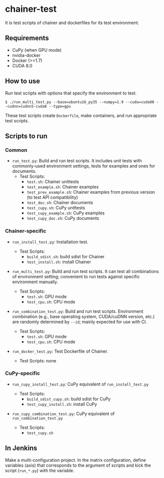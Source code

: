 # chainer-test

It is test scripts of chainer and dockerfiles for its test environment.


## Requirements

- CuPy (when GPU mode)
- nvidia-docker
- Docker (>=1.7)
- CUDA 8.0

## How to use

Run test scripts with options that specify the environment to test.

```
$ ./run_multi_test.py --base=ubuntu16_py35 --numpy=1.9 --cuda=cuda80 --cudnn=cudnn5-cuda8 --type=gpu
```

These test scripts create `Dockerfile`, make containers, and run appropriate test scripts.


## Scripts to run

### Common

- `run_test.py`: Build and run test scripts. It includes unit tests with commonly-used environment settings, tests for examples and ones for documents.
    - Test Scripts:
        - `test.sh`: Chainer unittests
        - `test_example.sh`: Chainer examples
        - `test_prev_example.sh`: Chainer examples from previous version (to test API compatibility)
        - `test_doc.sh`: Chainer documents
        - `test_cupy.sh`: CuPy unittests
        - `test_cupy_example.sh`: CuPy examples
        - `test_cupy_doc.sh`: CuPy documents

### Chainer-specific

- `run_install_test.py`: Installation test.
    - Test Scripts:
        - `build_sdist.sh`: build sdist for Chainer
        - `test_install.sh`: install Chainer

- `run_multi_test.py`: Build and run test scripts. It can test all combinations of environment setting; convenient to run tests against specific environment manually.
    - Test Scripts:
        - `test.sh`: GPU mode
        - `test_cpu.sh`: CPU mode

- `run_combination_test.py`: Build and run test scripts. Environment combination (e.g., base operating system, CUDA/cuDNN version, etc.) are randomly determined by `--id`; mainly expected for use with CI.
    - Test Scripts:
        - `test.sh`: GPU mode
        - `test_cpu.sh`: CPU mode

- `run_docker_test.py`: Test Dockerfile of Chainer.
    - Test Scripts: none

### CuPy-specific

- `run_cupy_install_test.py`: CuPy equivalent of `run_install_test.py`
    - Test Scripts:
        - `build_sdist_cupy.sh`: build sdist for CuPy
        - `test_cupy_install.sh`: install CuPy

- `run_cupy_combination_test.py`: CuPy equivalent of `run_combination_test.py`
    - Test Scripts:
        - `test_cupy.sh`

## In Jenkins

Make a multi-configuration project.
In the matrix configuration, define variables (axis) that corresponds to the argument of scripts and kick the script (`run_*.py`) with the variable.
